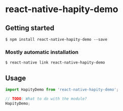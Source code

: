 # react-native-hapity-demo

## Getting started

`$ npm install react-native-hapity-demo --save`

### Mostly automatic installation

`$ react-native link react-native-hapity-demo`

## Usage
```javascript
import HapityDemo from 'react-native-hapity-demo';

// TODO: What to do with the module?
HapityDemo;
```
